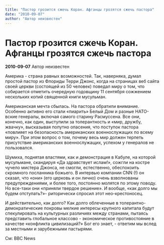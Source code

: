 ```yaml
---
title: "Пастор грозится сжечь Коран. Афганцы грозятся сжечь пастора"
date: "2010-09-07"
author: "Автор неизвестен"
---
```


# Пастор грозится сжечь Коран. Афганцы грозятся сжечь пастора

**2010-09-07** Автор неизвестен

Америка - страна равных возможностей. Так, наверняка, думал простой пастор из Флориды Терри Джонс, когда на страницах веб сайта своей церкви (состоящей из 50 человек) поведал миру о том, что собирается отметить очередную годовщину 11 сентября сожжением нескольких копий священной книги мусульман.

Американская мечта cбылась. На пастора обратили внимание. Особенно активно его стали «пиарить» Белый Дом и разные НАТО-вские генералы, включая самого старину Расмуссена. Все они, конечно, как один, выступили за толерантность и «мир, дружбу, жвачку», высказывая попутно опасения, что поступок пастора «повлияет на безопасность американских военнослужащих по всему миру». При этом вопрос о том, почему весь мир должен терпеть присутствие американских военнослужащих, успехом у генералов не пользовался.

Шумиха, поднятая властями, как и демонстрация в Кабуле, на которой мусульмане, скандируя «Да здравствует ислам!», сожгли на костре чучело мистера Джонса, не смогли, естественно, обеспокоить скромного посланника божьего. В интервью компании CNN (!) он сказал, что «они» (его церковь и он лично) очень взволнованы предупреждениями, и более того, постоянно молятся по этому поводу. Но все-таки они «приняли твердое решение». И вообще, «как долго мы будем отступать?»- риторически спросил этот нео-крестоносец.

И действительно, как долго? Как долго облеченные в толерантно-демократические покровы мелкие интересы крупного капитала будут спекулировать на культурных различиях между странами, пытаясь представить глобальное классово - экономическое противостояние в качестве «конфликта цивилизаций?» Бог его знает, - ответим мы вслед за местными и зарубежными пастырями.

См: BBC News